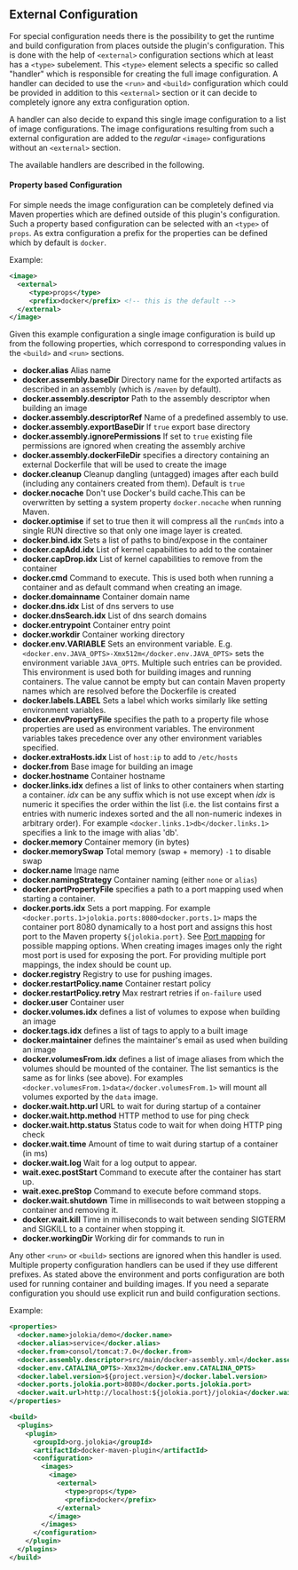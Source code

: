 ## External Configuration

For special configuration needs there is the possibility to get the
runtime and build configuration from places outside the plugin's
configuration. This is done with the help of `<external>`
configuration sections which at least has a `<type>` subelement. This
`<type>` element selects a specific so called "handler" which is
responsible for creating the full image configuration. A handler can
decided to use the `<run>` and `<build>` configuration which could
be provided in addition to this `<external>` section or it can decide
to completely ignore any extra configuration option. 

A handler can also decide to expand this single image configuration to
a list of image configurations. The image configurations resulting
from such a external configuration are added to the *regular*
`<image>` configurations without an `<external>` section.

The available handlers are described in the following. 

#### Property based Configuration

For simple needs the image configuration can be completely defined via
Maven properties which are defined outside of this plugin's
configuration. Such a property based configuration can be selected
with an `<type>` of `props`. As extra configuration a prefix for the
properties can be defined which by default is `docker`.

Example:

```xml
<image>
  <external>
     <type>props</type>
     <prefix>docker</prefix> <!-- this is the default -->
  </external>
</image>
```

Given this example configuration a single image configuration is build
up from the following properties, which correspond to corresponding
values in the `<build>` and `<run>` sections.

* **docker.alias** Alias name
* **docker.assembly.baseDir** Directory name for the exported artifacts as
  described in an assembly (which is `/maven` by default).
* **docker.assembly.descriptor** Path to the assembly descriptor when
  building an image
* **docker.assembly.descriptorRef** Name of a predefined assembly to
  use. 
* **docker.assembly.exportBaseDir** If `true` export base directory
* **docker.assembly.ignorePermissions** If set to `true` existing file permissions are ignored
  when creating the assembly archive
* **docker.assembly.dockerFileDir** specifies a directory containing an external Dockerfile
  that will be used to create the image
* **docker.cleanup** Cleanup dangling (untagged) images after each build (including 
any containers
  created from them). Default is `true`
* **docker.nocache** Don't use Docker's build cache.This can be overwritten by setting a 
  system property `docker.nocache` when running Maven.
* **docker.optimise** if set to true then it will compress all the `runCmds` into a single RUN directive so that only 
one image layer is created.
* **docker.bind.idx** Sets a list of paths to bind/expose in the container
* **docker.capAdd.idx** List of kernel capabilities to add to the container
* **docker.capDrop.idx** List of kernel capabilities to remove from the container
* **docker.cmd** Command to execute. This is used both when
  running a container and as default command when creating an image.
* **docker.domainname** Container domain name
* **docker.dns.idx** List of dns servers to use
* **docker.dnsSearch.idx** List of dns search domains
* **docker.entrypoint** Container entry point
* **docker.workdir** Container working directory
* **docker.env.VARIABLE** Sets an environment
  variable. E.g. `<docker.env.JAVA_OPTS>-Xmx512m</docker.env.JAVA_OPTS>`
  sets the environment variable `JAVA_OPTS`. Multiple such entries can
  be provided. This environment is used both for building images and
  running containers. The value cannot be empty but can contain Maven property names which are
  resolved before the Dockerfile is created
* **docker.labels.LABEL** Sets a label which works similarly like setting environment variables. 
* **docker.envPropertyFile** specifies the path to a property file whose properties are 
  used as environment variables. The environment variables takes precedence over any other environment
  variables specified.
* **docker.extraHosts.idx** List of `host:ip` to add to `/etc/hosts`
* **docker.from** Base image for building an image
* **docker.hostname** Container hostname
* **docker.links.idx** defines a list of links to other containers when
  starting a container. *idx* can be any suffix which is not use
  except when *idx* is numeric it specifies the order within the
  list (i.e. the list contains first a entries with numeric
  indexes sorted and the all non-numeric indexes in arbitrary order).
  For example `<docker.links.1>db</docker.links.1>` specifies a link
  to the image with alias 'db'.
* **docker.memory** Container memory (in bytes)
* **docker.memorySwap** Total memory (swap + memory) `-1` to disable swap
* **docker.name** Image name
* **docker.namingStrategy** Container naming (either `none` or `alias`)
* **docker.portPropertyFile** specifies a path to a port mapping used
  when starting a container.
* **docker.ports.idx** Sets a port mapping. For example
  `<docker.ports.1>jolokia.ports:8080<docker.ports.1>` maps
  the container port 8080 dynamically to a host port and assigns this
  host port to the Maven property `${jolokia.port}`. See
  [Port mapping](#port-mapping) for possible mapping options. When creating images images only
  the right most port is used for exposing the port. For providing multiple port mappings,
  the index should be count up. 
* **docker.registry** Registry to use for pushing images.
* **docker.restartPolicy.name** Container restart policy
* **docker.restartPolicy.retry** Max restrart retries if `on-failure` used
* **docker.user** Container user
* **docker.volumes.idx** defines a list of volumes to expose when building an image
* **docker.tags.idx** defines a list of tags to apply to a built image
* **docker.maintainer** defines the maintainer's email as used when building an image
* **docker.volumesFrom.idx** defines a list of image aliases from which
  the volumes should be mounted of the container. The list semantics
  is the same as for links (see above). For examples
  `<docker.volumesFrom.1>data</docker.volumesFrom.1>` will mount all
  volumes exported by the `data` image.
* **docker.wait.http.url** URL to wait for during startup of a container
* **docker.wait.http.method** HTTP method to use for ping check
* **docker.wait.http.status** Status code to wait for when doing HTTP ping check
* **docker.wait.time** Amount of time to wait during startup of a
    container (in ms)
* **docker.wait.log** Wait for a log output to appear.
* **wait.exec.postStart** Command to execute after the container has start up. 
* **wait.exec.preStop** Command to execute before command stops.
* **docker.wait.shutdown** Time in milliseconds to wait between stopping a container and removing it.
* **docker.wait.kill** Time in milliseconds to wait between sending SIGTERM and SIGKILL to a container when stopping it.
* **docker.workingDir** Working dir for commands to run in

Any other `<run>` or `<build>` sections are ignored when this handler
is used. Multiple property configuration handlers can be used if they
use different prefixes. As stated above the environment and ports
configuration are both used for running container and building
images. If you need a separate configuration you should use explicit
run and build configuration sections.

Example:

```xml
<properties>
  <docker.name>jolokia/demo</docker.name>
  <docker.alias>service</docker.alias>
  <docker.from>consol/tomcat:7.0</docker.from>
  <docker.assembly.descriptor>src/main/docker-assembly.xml</docker.assembly.descriptor>
  <docker.env.CATALINA_OPTS>-Xmx32m</docker.env.CATALINA_OPTS>
  <docker.label.version>${project.version}</docker.label.version>
  <docker.ports.jolokia.port>8080</docker.ports.jolokia.port>
  <docker.wait.url>http://localhost:${jolokia.port}/jolokia</docker.wait.url>
</properties>

<build>
  <plugins>
    <plugin>
      <groupId>org.jolokia</groupId>
      <artifactId>docker-maven-plugin</artifactId>
      <configuration>
        <images>
          <image>
            <external>
              <type>props</type>
              <prefix>docker</prefix>
            </external>
          </image>
        </images>
      </configuration>
    </plugin>
  </plugins>
</build>
```

